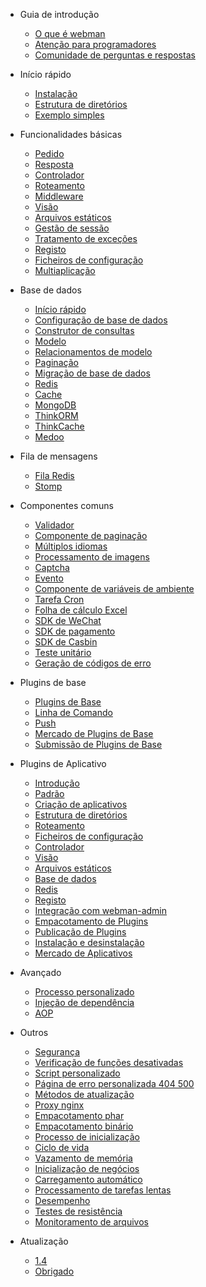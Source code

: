 - Guia de introdução

  - [O que é webman](README.md)
  - [Atenção para programadores](attention.md)
  - [Comunidade de perguntas e respostas](help.md)
  
- Início rápido
  
  - [Instalação](install.md)
  - [Estrutura de diretórios](directory.md)
  - [Exemplo simples](tutorial.md)

- Funcionalidades básicas

  - [Pedido](request.md)
  - [Resposta](response.md)
  - [Controlador](controller.md)
  - [Roteamento](route.md)
  - [Middleware](middleware.md)
  - [Visão](view.md)
  - [Arquivos estáticos](static.md)
  - [Gestão de sessão](session.md)
  - [Tratamento de exceções](exception.md)
  - [Registo](log.md)
  - [Ficheiros de configuração](config.md)
  - [Multiaplicação](multiapp.md)

- Base de dados

  - [Início rápido](db/tutorial.md)
  - [Configuração de base de dados](db/config.md)
  - [Construtor de consultas](db/queries.md)
  - [Modelo](db/model.md)
  - [Relacionamentos de modelo](db/relationships.md)
  - [Paginação](db/paginator.md)
  - [Migração de base de dados](db/migration.md)
  - [Redis](db/redis.md)
  - [Cache](db/cache.md)
  - [MongoDB](db/mongo.md)
  - [ThinkORM](db/thinkorm.md)
  - [ThinkCache](db/thinkcache.md)
  - [Medoo](db/medoo.md)
  
- Fila de mensagens
  - [Fila Redis](queue/redis.md)
  - [Stomp](queue/stomp.md)
 
- Componentes comuns
  - [Validador](components/validation.md)
  - [Componente de paginação](components/paginator.md)
  - [Múltiplos idiomas](components/translation.md)
  - [Processamento de imagens](components/image.md)
  - [Captcha](components/captcha.md)
  - [Evento](components/event.md)
  - [Componente de variáveis de ambiente](components/env.md)
  - [Tarefa Cron](components/crontab.md)
  - [Folha de cálculo Excel](components/excel.md)
  - [SDK de WeChat](components/wechat.md)
  - [SDK de pagamento](components/payment.md)
  - [SDK de Casbin](components/casbin.md)
  - [Teste unitário](components/unitest.md)
  - [Geração de códigos de erro](components/generate_error_code.md)

- Plugins de base
  - [Plugins de Base](plugin/base.md)
  - [Linha de Comando](plugin/console.md)
  - [Push](plugin/push.md)
  - [Mercado de Plugins de Base](plugin/market.md)
  - [Submissão de Plugins de Base](plugin/create.md)

- Plugins de Aplicativo
  - [Introdução](app/app.md)
  - [Padrão](app/standard.md)
  - [Criação de aplicativos](app/create.md)
  - [Estrutura de diretórios](app/directory.md)
  - [Roteamento](app/route.md)
  - [Ficheiros de configuração](app/config.md)
  - [Controlador](app/controller.md)
  - [Visão](app/view.md)
  - [Arquivos estáticos](app/static.md)
  - [Base de dados](app/database.md)
  - [Redis](app/redis.md)
  - [Registo](app/log.md)
  - [Integração com webman-admin](app/admin.md)
  - [Empacotamento de Plugins](app/pack.md)
  - [Publicação de Plugins](app/publish.md)
  - [Instalação e desinstalação](app/install.md)
  - [Mercado de Aplicativos](app/market.md)

- Avançado

  - [Processo personalizado](process.md)
  - [Injeção de dependência](di.md)
  - [AOP](aop.md)
  
- Outros
  - [Segurança](others/security.md)
  - [Verificação de funções desativadas](others/disable-function-check.md)
  - [Script personalizado](others/scripts.md)
  - [Página de erro personalizada 404 500](others/custom-error-page.md)
  - [Métodos de atualização](others/upgrade.md)
  - [Proxy nginx](others/nginx-proxy.md)
  - [Empacotamento phar](others/phar.md)
  - [Empacotamento binário](others/bin.md)
  - [Processo de inicialização](others/process.md)
  - [Ciclo de vida](others/lifecycle.md)
  - [Vazamento de memória](others/memory-leak.md)
  - [Inicialização de negócios](others/bootstrap.md)
  - [Carregamento automático](others/autoload.md)
  - [Processamento de tarefas lentas](others/task.md)
  - [Desempenho](others/performance.md)
  - [Testes de resistência](others/benchmarks.md)
  - [Monitoramento de arquivos](others/monitor.md)

- Atualização
  - [1.4](upgrade/1-4.md)
  - [Obrigado](thanks.md)
